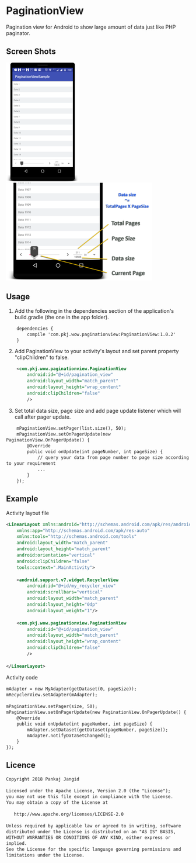 # PaginationView
Pagination view for Android to show large amount of data just like PHP paginator.

## Screen Shots

<div>
<img src="https://raw.githubusercontent.com/pkjvit/PaginationView/master/ScreenShots/device-2018-04-22-181415.png" width="200">
<img width="20">
<img src="https://raw.githubusercontent.com/pkjvit/PaginationView/master/ScreenShots/pagination_detail.png" width="400">
</div>

## Usage
1. Add the following in the dependencies section of the application's build.gradle (the one in the app folder).

```
    dependencies {
        compile 'com.pkj.wow.paginationview:PaginationView:1.0.2'
    }
```

2. Add PaginationView to your activity's layout and set parent property "clipChildren" to false.
```xml
    <com.pkj.wow.paginationview.PaginationView
        android:id="@+id/pagination_view"
        android:layout_width="match_parent"
        android:layout_height="wrap_content"
        android:clipChildren="false"
        />
```

3. Set total data size, page size and add page update listener which will call after pager update.
```
    mPaginationView.setPager(list.size(), 50);
    mPaginationView.setOnPagerUpdate(new PaginationView.OnPagerUpdate() {
        @Override
        public void onUpdate(int pageNumber, int pageSize) {
            // query your data from page number to page size according to your requirement
            ...
        }
    });
```

## Example

Activity layout file
```xml
<LinearLayout xmlns:android="http://schemas.android.com/apk/res/android"
    xmlns:app="http://schemas.android.com/apk/res-auto"
    xmlns:tools="http://schemas.android.com/tools"
    android:layout_width="match_parent"
    android:layout_height="match_parent"
    android:orientation="vertical"
    android:clipChildren="false"
    tools:context=".MainActivity">

    <android.support.v7.widget.RecyclerView
        android:id="@+id/my_recycler_view"
        android:scrollbars="vertical"
        android:layout_width="match_parent"
        android:layout_height="0dp"
        android:layout_weight="1"/>

    <com.pkj.wow.paginationview.PaginationView
        android:id="@+id/pagination_view"
        android:layout_width="match_parent"
        android:layout_height="wrap_content"
        android:clipChildren="false"
        />
        
</LinearLayout>
```

Activity code
```
mAdapter = new MyAdapter(getDataset(0, pageSize));
mRecyclerView.setAdapter(mAdapter);

mPaginationView.setPager(size, 50);
mPaginationView.setOnPagerUpdate(new PaginationView.OnPagerUpdate() {
    @Override
    public void onUpdate(int pageNumber, int pageSize) {
        mAdapter.setDataset(getDataset(pageNumber, pageSize));
        mAdapter.notifyDataSetChanged();
    }
});
```

## Licence
    Copyright 2018 Pankaj Jangid

    Licensed under the Apache License, Version 2.0 (the "License");
    you may not use this file except in compliance with the License.
    You may obtain a copy of the License at

       http://www.apache.org/licenses/LICENSE-2.0

    Unless required by applicable law or agreed to in writing, software
    distributed under the License is distributed on an "AS IS" BASIS,
    WITHOUT WARRANTIES OR CONDITIONS OF ANY KIND, either express or implied.
    See the License for the specific language governing permissions and
    limitations under the License.
